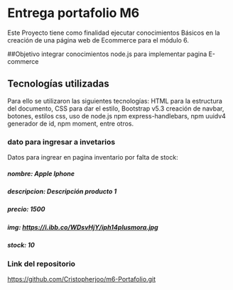 # Entrega portafolio M6

Este Proyecto tiene como finalidad ejecutar conocimientos Básicos en la creación de una página web de Ecommerce para el módulo 6. 

##Objetivo
integrar conocimientos node.js para implementar pagina E-commerce


## Tecnologías utilizadas

Para ello se utilizaron las siguientes tecnologías: HTML para  la estructura del documento, CSS para dar el estilo, Bootstrap v5.3 creación de navbar, botones, estilos css, uso de node.js npm express-handlebars, npm uuidv4 generador de id, npm moment, entre otros.

### dato para ingresar a invetarios 

 Datos para  ingrear en pagina inventario por falta de stock:
##### nombre: Apple Iphone
##### descripcion: Descripción producto 1
##### precio: 1500
##### img: https://i.ibb.co/WDsvHjY/iph14plusmora.jpg
##### stock: 10

### Link del repositorio

https://github.com/Cristopherjoo/m6-Portafolio.git

